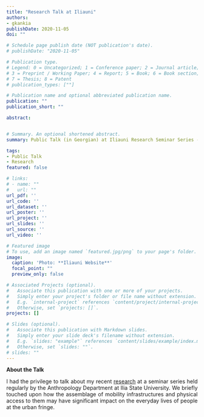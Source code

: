 ```yaml
---
title: "Research Talk at Iliauni"
authors:
- gkankia
publishDate: 2020-11-05 
doi: ""

# Schedule page publish date (NOT publication's date).
# publishDate: "2020-11-05"

# Publication type.
# Legend: 0 = Uncategorized; 1 = Conference paper; 2 = Journal article;
# 3 = Preprint / Working Paper; 4 = Report; 5 = Book; 6 = Book section;
# 7 = Thesis; 8 = Patent
# publication_types: [""]

# Publication name and optional abbreviated publication name.
publication: ""
publication_short: ""

abstract:


# Summary. An optional shortened abstract.
summary: Public Talk (in Georgian) at Iliauni Research Seminar Series - "Tbilisi as a Space for Urban Encounters".

tags:
- Public Talk
- Research
featured: false

# links:
# - name: ""
#   url: ""
url_pdf: ''
url_code: ''
url_dataset: ''
url_poster: ''
url_project: ''
url_slides: ''
url_source: ''
url_video: ''

# Featured image
# To use, add an image named `featured.jpg/png` to your page's folder. 
image:
  caption: 'Photo: **Iliauni Website**'
  focal_point: ""
  preview_only: false

# Associated Projects (optional).
#   Associate this publication with one or more of your projects.
#   Simply enter your project's folder or file name without extension.
#   E.g. `internal-project` references `content/project/internal-project/index.md`.
#   Otherwise, set `projects: []`.
projects: []

# Slides (optional).
#   Associate this publication with Markdown slides.
#   Simply enter your slide deck's filename without extension.
#   E.g. `slides: "example"` references `content/slides/example/index.md`.
#   Otherwise, set `slides: ""`.
# slides: ""
---
```

**About the Talk**
<p align="justify">
    I had the privilege to talk about my recent <a href="https://gkankia.xyz/publication/mobility-infrastructure-and-idps/">research</a> at a seminar series held regularly by the Anthropology Department at Ilia State University. 
    We briefly touched upon how the assemblage of mobility infrastructures and physical access to them may have significant impact on the everyday lives of people at the urban fringe.
</p>
